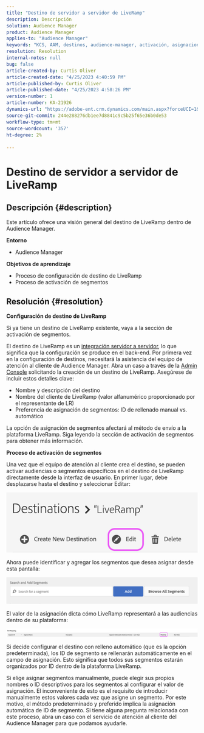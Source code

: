 ```yaml
---
title: "Destino de servidor a servidor de LiveRamp"
description: Descripción
solution: Audience Manager
product: Audience Manager
applies-to: "Audience Manager"
keywords: "KCS, AAM, destinos, audience-manager, activación, asignaciones, S2S, servidor a servidor"
resolution: Resolution
internal-notes: null
bug: false
article-created-by: Curtis Oliver
article-created-date: "4/25/2023 4:40:59 PM"
article-published-by: Curtis Oliver
article-published-date: "4/25/2023 4:58:26 PM"
version-number: 1
article-number: KA-21926
dynamics-url: "https://adobe-ent.crm.dynamics.com/main.aspx?forceUCI=1&pagetype=entityrecord&etn=knowledgearticle&id=c89763f1-87e3-ed11-a7c7-6045bd0065b6"
source-git-commit: 244e288276db1ee7d8841c9c5b25f65e36b0de53
workflow-type: tm+mt
source-wordcount: '357'
ht-degree: 2%

---
```


# Destino de servidor a servidor de LiveRamp

## Descripción {#description}


Este artículo ofrece una visión general del destino de LiveRamp dentro de Audience Manager.

<b>Entorno</b>

- Audience Manager


<b>Objetivos de aprendizaje</b>

- Proceso de configuración de destino de LiveRamp
- Proceso de activación de segmentos









## Resolución {#resolution}


<b>Configuración de destino de LiveRamp</b>

Si ya tiene un destino de LiveRamp existente, vaya a la sección de activación de segmentos. 

El destino de LiveRamp es un [integración servidor a servidor](https://experienceleague.adobe.com/docs/audience-manager/user-guide/features/destinations/device-based/device-based-destinations-list.html?lang=en), lo que significa que la configuración se produce en el back-end. Por primera vez en la configuración de destinos, necesitará la asistencia del equipo de atención al cliente de Audience Manager. Abra un caso a través de la [Admin Console](https://adminconsole.adobe.com/) solicitando la creación de un destino de LiveRamp. Asegúrese de incluir estos detalles clave:

- Nombre y descripción del destino
- Nombre del cliente de LiveRamp (valor alfanumérico proporcionado por el representante de LR)
- Preferencia de asignación de segmentos: ID de rellenado manual vs. automático


La opción de asignación de segmentos afectará al método de envío a la plataforma LiveRamp. Siga leyendo la sección de activación de segmentos para obtener más información.



<b>Proceso de activación de segmentos</b>

Una vez que el equipo de atención al cliente crea el destino, se pueden activar audiencias o segmentos específicos en el destino de LiveRamp directamente desde la interfaz de usuario. En primer lugar, debe desplazarse hasta el destino y seleccionar Editar:

![](assets/bd9e9cba-89e3-ed11-a7c7-6045bd0065b6.png)



Ahora puede identificar y agregar los segmentos que desea asignar desde esta pantalla:

![](assets/d96041d3-89e3-ed11-a7c7-6045bd0065b6.png)

El valor de la asignación dicta cómo LiveRamp representará a las audiencias dentro de su plataforma: 

![](assets/75158bf1-89e3-ed11-a7c7-6045bd0065b6.png)

Si decide configurar el destino con relleno automático (que es la opción predeterminada), los ID de segmento se rellenarán automáticamente en el campo de asignación. Esto significa que todos sus segmentos estarán organizados por ID dentro de la plataforma LiveRamp.

Si elige asignar segmentos manualmente, puede elegir sus propios nombres o ID descriptivos para los segmentos al configurar el valor de asignación. El inconveniente de esto es el requisito de introducir manualmente estos valores cada vez que asigne un segmento. Por este motivo, el método predeterminado y preferido implica la asignación automática de ID de segmento. Si tiene alguna pregunta relacionada con este proceso, abra un caso con el servicio de atención al cliente del Audience Manager para que podamos ayudarle.
